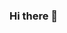 ### Hi there 👋

<!--
**JuanGonzalez2015/JuanGonzalez2015** is a ✨ _special_ ✨ repository because its `README.md` (this file) appears on your GitHub profile.

Here are some ideas to get you started:

- 🔭 I’m currently working on a Blog App
- 🌱 I’m currently learning ...Spring
- 👯 I’m looking to collaborate on ...every project I can get my hands on 
- 🤔 I’m looking for help with ...
- 💬 Ask me about ...me
- 📫 How to reach me: ...j.gonzalezmarroquin@gmail.com
- 😄 Pronouns: ...
- ⚡ Fun fact: ...
-->
